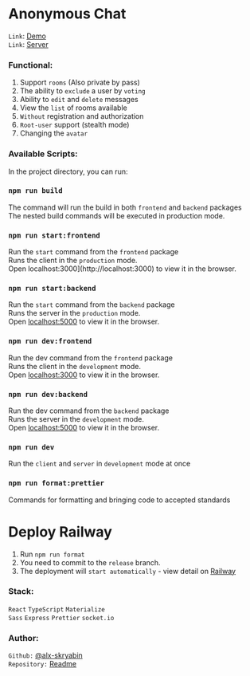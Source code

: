 # Anonymous  Chat

`Link`: [Demo](https://anonymous-chat-front.up.railway.app/) <br />
`Link`: [Server](https://anonymous-chat-back.up.railway.app/) <br />

### Functional:

1) Support `rooms` (Also private by pass)
2) The ability to `exclude` a user by `voting`
3) Ability to `edit` and `delete` messages
4) View the `list` of rooms available
5) `Without` registration and authorization
6) `Root-user` support (stealth mode)
7) Changing the `avatar`

### Available Scripts:

In the project directory, you can run:

### `npm run build`

The command will run the build in both `frontend` and `backend` packages <br/>
The nested build commands will be executed in production mode.

### `npm run start:frontend`

Run the `start` command from the `frontend` package <br />
Runs the client in the `production` mode.<br />
Open localhost:3000](http://localhost:3000) to view it in the browser.

### `npm run start:backend`

Run the `start` command from the `backend` package <br />
Runs the server in the `production` mode.<br />
Open [localhost:5000](http://localhost:5000) to view it in the browser.

### `npm run dev:frontend`

Run the dev command from the `frontend` package <br />
Runs the client in the `development` mode.<br />
Open [localhost:3000](http://localhost:3000) to view it in the browser.

### `npm run dev:backend`

Run the dev command from the `backend` package <br />
Runs the server in the `development` mode.<br />
Open [localhost:5000](http://localhost:5000) to view it in the browser.

### `npm run dev`

Run the `client` and `server` in `development` mode at once <br />

### `npm run format:prettier`

Commands for formatting and bringing code to accepted standards

# Deploy Railway

1. Run `npm run format`
2. You need to commit to the `release` branch.
3. The deployment will `start automatically` - view detail on [Railway](https://railway.com)

### Stack:

`React` `TypeScript` `Materialize` <br />
`Sass` `Express` `Prettier` `socket.io` <br />

### Author:

`Github:` [@alx-skryabin](https://github.com/alx-skryabin) <br />
`Repository:` [Readme](https://github.com/alx-skryabin/anonymous-chat) <br />
